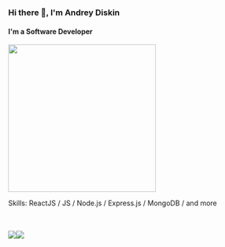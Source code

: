 ### Hi there 👋, I'm Andrey Diskin
#### I'm a Software Developer

<img src="https://cdn.dribbble.com/users/1162077/screenshots/3848914/programmer.gif" width="300"/>

Skills: ReactJS / JS / Node.js / Express.js / MongoDB / and more
<br/>  
<br/>  
<div style="display: flex; flex-direction: row;">
 <img class="img" src="https://github-readme-stats.vercel.app/api?username=andreydiskin&show_icons=true&theme=radical" />
 <img class="img" src="https://github-readme-stats.vercel.app/api/top-langs/?username=andreydiskin&theme=radical&layout=compact" />
</div>




